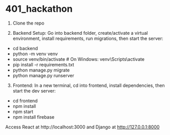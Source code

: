 # 401_hackathon
1. Clone the repo


2. Backend Setup:
Go into backend folder, create/activate a virtual environment, install requirements, run migrations, then start the server:
- cd backend
- python -m venv venv
- source venv/bin/activate     # On Windows: venv\Scripts\activate
- pip install -r requirements.txt
- python manage.py migrate
- python manage.py runserver

3. Frontend:
In a new terminal, cd into frontend, install dependencies, then start the dev server:
- cd frontend
- npm install
- npm start
- npm install firebase

Access React at http://localhost:3000 and Django at http://127.0.0.1:8000
